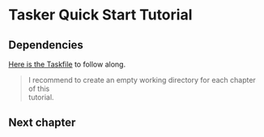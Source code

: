 # Tasker Quick Start Tutorial

## Dependencies

[Here is the Taskfile](Taskfile.yml) to follow along.

> I recommend to create an empty working directory for each chapter of this  
> tutorial.



## Next chapter
